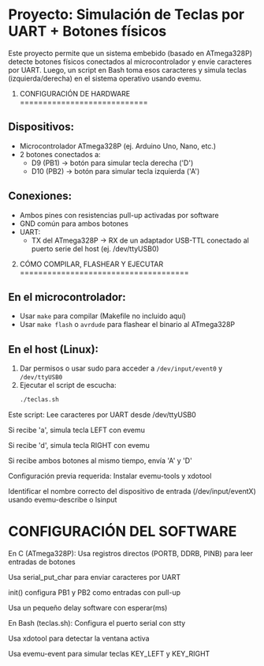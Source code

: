 

Proyecto: Simulación de Teclas por UART + Botones físicos
==========================================================

Este proyecto permite que un sistema embebido (basado en ATmega328P) detecte botones físicos conectados al microcontrolador y envíe caracteres por UART. Luego, un script en Bash toma esos caracteres y simula teclas (izquierda/derecha) en el sistema operativo usando evemu.

1. CONFIGURACIÓN DE HARDWARE
============================

Dispositivos:
-------------
- Microcontrolador ATmega328P (ej. Arduino Uno, Nano, etc.)
- 2 botones conectados a:
  - D9 (PB1) → botón para simular tecla derecha ('D')
  - D10 (PB2) → botón para simular tecla izquierda ('A')

Conexiones:
-----------
- Ambos pines con resistencias pull-up activadas por software
- GND común para ambos botones
- UART:
  - TX del ATmega328P → RX de un adaptador USB-TTL conectado al puerto serie del host (ej. /dev/ttyUSB0)

2. CÓMO COMPILAR, FLASHEAR Y EJECUTAR
=====================================

En el microcontrolador:
-----------------------
- Usar `make` para compilar (Makefile no incluido aquí)
- Usar `make flash` o `avrdude` para flashear el binario al ATmega328P

En el host (Linux):
-------------------
1. Dar permisos o usar sudo para acceder a `/dev/input/event0` y `/dev/ttyUSB0`
2. Ejecutar el script de escucha:
   ```bash
   ./teclas.sh


Este script:
Lee caracteres por UART desde /dev/ttyUSB0

Si recibe 'a', simula tecla LEFT con evemu

Si recibe 'd', simula tecla RIGHT con evemu

Si recibe ambos botones al mismo tiempo, envía 'A' y 'D'

Configuración previa requerida:
Instalar evemu-tools y xdotool

Identificar el nombre correcto del dispositivo de entrada (/dev/input/eventX) usando evemu-describe o lsinput

CONFIGURACIÓN DEL SOFTWARE
=============================

En C (ATmega328P):
Usa registros directos (PORTB, DDRB, PINB) para leer entradas de botones

Usa serial_put_char para enviar caracteres por UART

init() configura PB1 y PB2 como entradas con pull-up

Usa un pequeño delay software con esperar(ms)

En Bash (teclas.sh):
Configura el puerto serial con stty

Usa xdotool para detectar la ventana activa

Usa evemu-event para simular teclas KEY_LEFT y KEY_RIGHT
